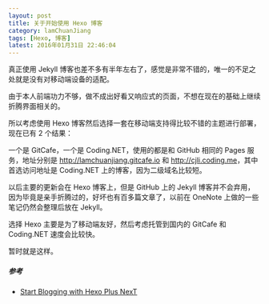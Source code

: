 ```yaml
---
layout: post
title: 关于开始使用 Hexo 博客
category: lamChuanJiang
tags: [Hexo, 博客]
latest: 2016年01月31日 22:46:04
---
```


真正使用 Jekyll 博客也差不多有半年左右了，感觉是非常不错的，唯一的不足之处就是没有对移动端设备的适配。

由于本人前端功力不够，做不成出好看又响应式的页面，不想在现在的基础上继续折腾界面相关的。

所以考虑使用 Hexo 博客然后选择一套在移动端支持得比较不错的主题进行部署，现在已有 2 个结果：

一个是 GitCafe，一个是 Coding.NET，使用的都是和 GitHub 相同的 Pages 服务，地址分别是 <http://lamchuanjiang.gitcafe.io> 和 <http://cjli.coding.me>，其中首选访问地址是 Coding.NET 上的博客，因为二级域名比较短。

以后主要的更新会在 Hexo 博客上，但是 GitHub 上的 Jekyll 博客并不会弃用，因为毕竟是亲手折腾过的，好坏也有百多篇文章了，以前在 OneNote 上做的一些笔记仍然会整理后放在 Jekyll。

选择 Hexo 主要是为了移动端友好，然后考虑托管到国内的 GitCafe 和 Coding.NET 速度会比较快。

暂时就是这样。

##### 参考

- [Start Blogging with Hexo Plus NexT](http://cjli.coding.me/2016/01/24/Starting-Blog-with-Hexo-Plus-NexT/)
